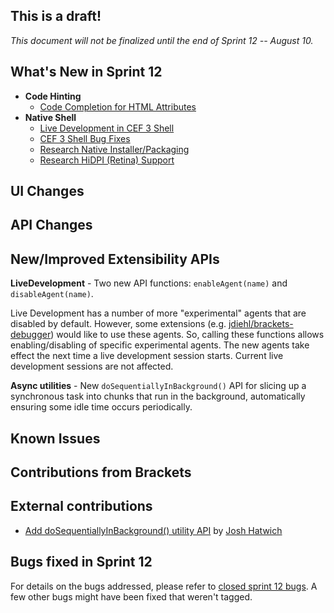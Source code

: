 This is a draft!
----------------
_This document will not be finalized until the end of Sprint 12 -- August 10._

What's New in Sprint 12
-----------------------
* **Code Hinting**
    * [Code Completion for HTML Attributes](https://trello.com/card/3-code-complete-html-attributes/4f90a6d98f77505d7940ce88/557)
* **Native Shell**
    * [Live Development in CEF 3 Shell](https://trello.com/card/2-enable-live-development-in-cef3-shell/4f90a6d98f77505d7940ce88/539)
    * [CEF 3 Shell Bug Fixes](https://trello.com/card/2-test-cef3-shell/4f90a6d98f77505d7940ce88/540)
    * [Research Native Installer/Packaging](https://trello.com/card/2-research-brackets-native-installer/4f90a6d98f77505d7940ce88/582)
    * [Research HiDPI (Retina) Support](https://trello.com/card/0-research-hidpi-support/4f90a6d98f77505d7940ce88/585)

UI Changes
----------

API Changes
-----------

New/Improved Extensibility APIs
-------------------------------
**LiveDevelopment** - Two new API functions: ```enableAgent(name)``` and ```disableAgent(name)```.

Live Development has a number of more "experimental" agents that are disabled by default. However, some extensions (e.g. [jdiehl/brackets-debugger](https://github.com/jdiehl/brackets-debugger)) would like to use these agents. So, calling these functions allows enabling/disabling of specific experimental agents. The new agents take effect the next time a live development session starts. Current live development sessions are not affected. 

**Async utilities** - New `doSequentiallyInBackground()` API for slicing up a synchronous task into chunks that run in the background, automatically ensuring some idle time occurs periodically.

Known Issues
------------

Contributions from Brackets
---------------------------

External contributions
----------------------
* [Add doSequentiallyInBackground() utility API](https://github.com/adobe/brackets/pull/1009) by [Josh Hatwich](https://github.com/jhatwich)

Bugs fixed in Sprint 12
-----------------------
For details on the bugs addressed, please refer to [closed sprint 12 bugs](https://github.com/adobe/brackets/issues?labels=sprint+12&page=1&state=closed). A few other bugs might have been fixed that weren't tagged.